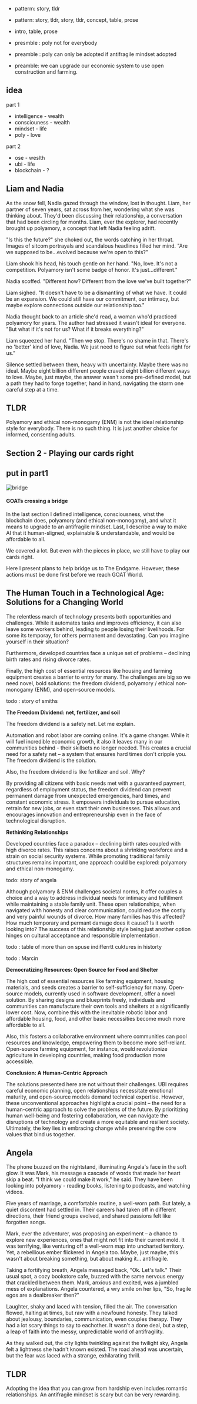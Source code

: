 - patterm: story, tldr
- pattern: story, tldr, story, tldr, concept, table, prose
- intro, table, prose

- presmble : poly not for everybody

- preamble : poly can only be adopted if antifragile mindset adopted

- preamble: we can upgrade our economic system to use open construction and farming.

## idea
part 1
- intelligence - wealth
- consciouness - wealth
- mindset - life
- poly - love

part 2
- ose - weslth
- ubi - life
- blockchain -  ?

## Liam and Nadia
As the snow fell, Nadia gazed through the window, lost in thought. Liam, her partner of seven years, sat across from her, wondering what she was thinking about. They'd been discussing their relationship, a conversation that had been circling for months. Liam, ever the explorer, had recently brought up polyamory, a concept that left Nadia feeling adrift.

"Is this the future?" she choked out, the words catching in her throat. Images of sitcom portrayals and scandalous headlines filled her mind. "Are we supposed to be…evolved because we're open to this?"

Liam shook his head, his touch gentle on her hand. "No, love. It's not a competition. Polyamory isn't some badge of honor. It's just…different."

Nadia scoffed. "Different how? Different from the love we've built together?"

Liam sighed. "It doesn't have to be a dismantling of what we have. It could be an expansion. We could still have our commitment, our intimacy, but maybe explore connections outside our relationship too."

Nadia thought back to an article she'd read, a woman who'd practiced polyamory for years. The author had stressed it wasn't ideal for everyone. "But what if it's not for us? What if it breaks everything?"

Liam squeezed her hand. "Then we stop. There's no shame in that. There's no 'better' kind of love, Nadia. We just need to figure out what feels right for us."

Silence settled between them, heavy with uncertainty. Maybe there was no ideal. Maybe eight billion different people craved eight billion different ways to love. Maybe, just maybe, the answer wasn't some pre-defined model, but a path they had to forge together, hand in hand, navigating the storm one careful step at a time.   


## TLDR
Polyamory and ethical non-monogamy (ENM) is not the ideal relationship style for everybody. There is no such thing. It is just another choice for informed, consenting adults.


## Section 2 - Playing our cards right
## put in part1

![bridge](https://pebreo.github.io/IMG_0228.jpeg)
#### GOATs crossing a bridge
In the last section I defined intelligence, consciousness, whst the blockchain does, polyamory (and ethical non-monogamy), and what it means to upgrade to an antifragile mindset. Last, I describe a way to make AI that it human-sligned, explainable & understandable, and would be affordable to all.

We covered a lot. But even with the pieces in place, we still have to play our cards right. 

Here I present plans to help bridge us to The Endgame. However, these actions must be done first before we reach GOAT World.


## The Human Touch in a Technological Age: Solutions for a Changing World

The relentless march of technology presents both opportunities and challenges. While it automates tasks and improves efficiency, it can also leave some workers behind, leading to people losing their livelihoods. For some its temporay, for others permanent and devastating. Can you imagine yourself in their situation?

Furthermore, developed countries face a unique set of problems – declining birth rates and rising divorce rates. 

Finally, the high cost of essential resources like housing and farming equipment creates a barrier to entry for many. The challenges are big so we need novel, bold solutions: the freedom dividend, polyamory / ethical non-monogamy (ENM), and open-source models.

todo : story of smiths

**The Freedom Dividend: net, fertilizer, and soil**

The freedom dividend is a safety net. Let me explain.

Automation and robot labor are coming online. It's a game changer. While it will fuel incredible economic growth, it also it leaves many in our communities behind - their skillsets no longer needed. This creates a crucial need for a safety net – a system that ensures hard times don't cripple you. The freedom dividend is the solution.

Also, the freedom dividend is like fertilizer and soil. Why?

By providing all citizens with basic needs met with a guaranteed payment, regardless of employment status, the freedom dividend can prevent permanent damage from  unexpected emergencies, hard times, and constant economic stress. It empowers individuals to pursue education, retrain for new jobs, or even start their own businesses. This allows and encourages innovation and entrepreneurship even in the face of technological disruption. 

**Rethinking Relationships**

Developed countries face a paradox – declining birth rates coupled with high divorce rates. This raises concerns about a shrinking workforce and a strain on social security systems. While promoting traditional family structures remains important, one approach could be explored: polyamory and ethical non-monogamy. 

todo: story of angela

Although polyamory & ENM challenges societal norms, it offer couples a choice and a way to address individual needs for intimacy and fulfillment while maintaining a stable family unit. These open relationships, when navigated with honesty and clear communication, could reduce the costly and very painful wounds of divorce. How many families has this affected? How much temporary and permant damage does it cause? Is it worth looking into? The success of this relationship style being just another option hinges on cultural acceptance and responsible implementation. 

todo : table of more than on spuse indifferrtt cuktures in historty

todo : Marcin

**Democratizing Resources: Open Source for Food and Shelter**

The high cost of essential resources like farming equipment, housing materials, and seeds creates a barrier to self-sufficiency for many. Open-source models, currently used in software development, offer a novel solution. By sharing designs and blueprints freely, individuals and communities can manufacture their own tools and shelters at a significantly lower cost. Now, combine this with the inevitable robotic labor and affordable housing, food, and other basic necessities become much more affordable to all.


Also, this fosters a collaborative environment where communities can pool resources and knowledge, empowering them to become more self-reliant. Open-source farming equipment, for instance, would revolutionize agriculture in developing countries, making food production more accessible. 

**Conclusion: A Human-Centric Approach**

The solutions presented here are not without their challenges. UBI requires careful economic planning, open relationships necessitate emotional maturity, and open-source models demand technical expertise. However, these unconventional approaches highlight a crucial point – the need for a human-centric approach to solve the problems of the future. By prioritizing human well-being and fostering collaboration, we can navigate the disruptions of technology and create a more equitable and resilient society. Ultimately, the key lies in embracing change while preserving the core values that bind us together. 



## Angela
The phone buzzed on the nightstand, illuminating Angela's face in the soft glow. It was Mark, his message a cascade of words that made her heart skip a beat. "I think we could make it work," he said. They have been looking into polyamory - reading books, listening to podcasts, and watching videos. 

Five years of marriage, a comfortable routine, a well-worn path. But lately, a quiet discontent had settled in. Their careers had taken off in different directions, their friend groups evolved, and shared passions felt like forgotten songs.

Mark, ever the adventurer, was proposing an experiment – a chance to explore new experiences, ones that might not fit into their current mold. It was terrifying, like venturing off a well-worn map into uncharted territory. Yet, a rebellious ember flickered in Angela too. Maybe, just maybe, this wasn't about breaking something, but about making it... antifragile.

Taking a fortifying breath, Angela messaged back, "Ok. Let's talk." Their usual spot, a cozy bookstore cafe, buzzed with the same nervous energy that crackled between them. Mark, anxious and excited, was a jumbled mess of explanations.  Angela countered, a wry smile on her lips, "So, fragile egos are a dealbreaker then?"

Laughter, shaky and laced with tension, filled the air. The conversation flowed, halting at times, but raw with a newfound honesty. They talked about jealousy, boundaries, communication, even couples therapy. They had a lot scary things to say to eachother. It wasn't a done deal, but a step, a leap of faith into the messy, unpredictable world of antifragility.

As they walked out, the city lights twinkling against the twilight sky, Angela felt a lightness she hadn't known existed. The road ahead was uncertain, but the fear was laced with a strange, exhilarating thrill.

## TLDR
Adopting the idea that you can grow from hardship even includes romantic relationships. An antifragile mindset is scary but can be very rewarding.
